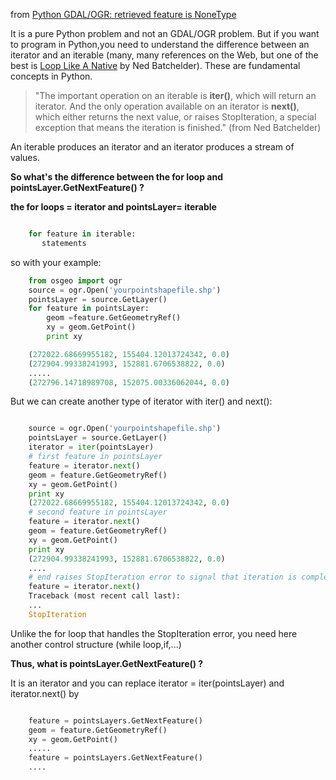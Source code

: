 from [Python GDAL/OGR: retrieved feature is NoneType](http://gis.stackexchange.com/questions/65832/python-gdal-ogr-retrieved-feature-is-nonetype/65847)


It is a pure Python problem and not an GDAL/OGR problem. But if you want to program in Python,you need to understand the difference between an iterator and an iterable (many, many references on the Web, but one of the best is [Loop Like A Native][1] by Ned Batchelder). These are fundamental concepts in Python.

 
> "The important operation on an iterable is **iter()**, which will return an iterator. And the only operation available on an iterator is **next()**, which either returns the next value, or raises StopIteration, a special exception that means the iteration is finished." (from Ned Batchelder)

An iterable produces an iterator and an iterator produces a stream of values. 

**So what's the difference between the for loop and  pointsLayer.GetNextFeature() ?**

**the for loops = iterator and pointsLayer= iterable**  

```python

    for feature in iterable:
       statements
```
so with your example:

```python
    from osgeo import ogr
    source = ogr.Open('yourpointshapefile.shp')
    pointsLayer = source.GetLayer()
    for feature in pointsLayer:
        geom =feature.GetGeometryRef()
        xy = geom.GetPoint()
        print xy

    (272022.68669955182, 155404.12013724342, 0.0)
    (272904.99338241993, 152881.6706538822, 0.0)
    .....
    (272796.14718989708, 152075.00336062044, 0.0)
```


  [1]: http://nedbatchelder.com/text/iter.html

But we can create another type of iterator with iter() and next():

```python

    source = ogr.Open('yourpointshapefile.shp')
    pointsLayer = source.GetLayer()
    iterator = iter(pointsLayer)
    # first feature in pointsLayer
    feature = iterator.next()
    geom = feature.GetGeometryRef()
    xy = geom.GetPoint()
    print xy
    (272022.68669955182, 155404.12013724342, 0.0)
    # second feature in pointsLayer
    feature = iterator.next()
    geom = feature.GetGeometryRef()
    xy = geom.GetPoint()
    print xy
    (272904.99338241993, 152881.6706538822, 0.0)
    ....
    # end raises StopIteration error to signal that iteration is complete
    feature = iterator.next()
    Traceback (most recent call last):
    ...
    StopIteration
```

Unlike the for loop that handles the StopIteration error, you need here another control structure (while loop,if,...)

**Thus, what is pointsLayer.GetNextFeature() ?**

It is an iterator and you can replace iterator = iter(pointsLayer) and iterator.next() by 

```python

    feature = pointsLayers.GetNextFeature()
    geom = feature.GetGeometryRef()
    xy = geom.GetPoint()
    .....
    feature = pointsLayers.GetNextFeature()
    ....
```

